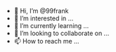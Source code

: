 - 👋 Hi, I’m @99frank
- 👀 I’m interested in ...
- 🌱 I’m currently learning ...
- 💞️ I’m looking to collaborate on ...
- 📫 How to reach me ...

<!---
99frank/99frank is a ✨ special ✨ repository because its `README.md` (this file) appears on your GitHub profile.
You can click the Preview link to take a look at your changes.
--->
